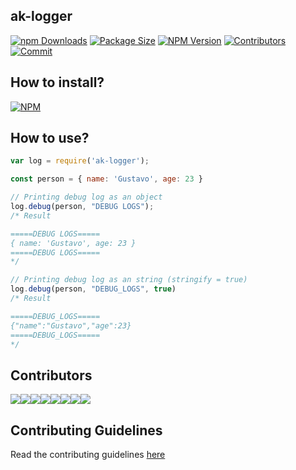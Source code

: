 ## ak-logger
[![npm Downloads](https://img.shields.io/npm/dt/ak-logger.svg)](https://www.npmjs.com/package/ak-logger)
[![Package Size](https://img.shields.io/bundlephobia/min/ak-logger.svg)](https://www.npmjs.com/package/ak-logger)
[![NPM Version](https://img.shields.io/npm/v/ak-logger.svg)](https://www.npmjs.com/package/ak-logger)
[![Contributors](https://img.shields.io/github/contributors/arshadkazmi42/ak-logger.svg)](https://github.com/arshadkazmi42/ak-logger/graphs/contributors)
[![Commit](https://img.shields.io/github/last-commit/arshadkazmi42/ak-logger.svg)](https://github.com/arshadkazmi42/ak-logger/commits/master)

## How to install?

[![NPM](https://nodei.co/npm/ak-logger.png)](https://www.npmjs.com/package/ak-logger/)

## How to use?

```js
var log = require('ak-logger');

const person = { name: 'Gustavo', age: 23 }

// Printing debug log as an object
log.debug(person, "DEBUG LOGS");
/* Result

=====DEBUG LOGS=====
{ name: 'Gustavo', age: 23 }
=====DEBUG LOGS=====
*/

// Printing debug log as an string (stringify = true)
log.debug(person, "DEBUG_LOGS", true)
/* Result

=====DEBUG_LOGS=====
{"name":"Gustavo","age":23}
=====DEBUG_LOGS=====
*/


```

## Contributors

[![](https://sourcerer.io/fame/arshadkazmi42/arshadkazmi42/ak-logger/images/0)](https://sourcerer.io/fame/arshadkazmi42/arshadkazmi42/ak-logger/links/0)[![](https://sourcerer.io/fame/arshadkazmi42/arshadkazmi42/ak-logger/images/1)](https://sourcerer.io/fame/arshadkazmi42/arshadkazmi42/ak-logger/links/1)[![](https://sourcerer.io/fame/arshadkazmi42/arshadkazmi42/ak-logger/images/2)](https://sourcerer.io/fame/arshadkazmi42/arshadkazmi42/ak-logger/links/2)[![](https://sourcerer.io/fame/arshadkazmi42/arshadkazmi42/ak-logger/images/3)](https://sourcerer.io/fame/arshadkazmi42/arshadkazmi42/ak-logger/links/3)[![](https://sourcerer.io/fame/arshadkazmi42/arshadkazmi42/ak-logger/images/4)](https://sourcerer.io/fame/arshadkazmi42/arshadkazmi42/ak-logger/links/4)[![](https://sourcerer.io/fame/arshadkazmi42/arshadkazmi42/ak-logger/images/5)](https://sourcerer.io/fame/arshadkazmi42/arshadkazmi42/ak-logger/links/5)[![](https://sourcerer.io/fame/arshadkazmi42/arshadkazmi42/ak-logger/images/6)](https://sourcerer.io/fame/arshadkazmi42/arshadkazmi42/ak-logger/links/6)[![](https://sourcerer.io/fame/arshadkazmi42/arshadkazmi42/ak-logger/images/7)](https://sourcerer.io/fame/arshadkazmi42/arshadkazmi42/ak-logger/links/7)


## Contributing Guidelines

Read the contributing guidelines [here](https://github.com/arshadkazmi42/ak-logger/blob/master/CONTRIBUTING.md)


